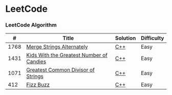LeetCode
========

### LeetCode Algorithm


| # | Title | Solution | Difficulty |
|---| ----- | -------- | ---------- |
|1768|[Merge Strings Alternately](https://leetcode.com/problems/merge-strings-alternately/description/) | [C++](./Algorithms/Merge%20Strings%20Alternately.cpp) | Easy |
|1431|[Kids With the Greatest Number of Candies](https://leetcode.com/problems/kids-with-the-greatest-number-of-candies/description) | [C++](./Algorithms/Fizz%20Buzz.cpp) | Easy |
|1071|[Greatest Common Divisor of Strings](https://leetcode.com/problems/greatest-common-divisor-of-strings/description/) | [C++](./Algorithms/Greatest%20Common%20Divisor%20of%20Strings) | Easy |
|412|[Fizz Buzz](https://leetcode.com/problems/fizz-buzz/description/) | [C++](./Algorithms/Fizz%20Buzz.cpp) | Easy |
